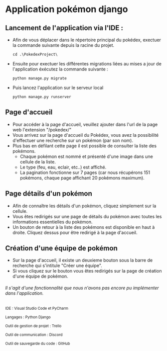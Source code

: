 # Application pokémon django

## Lancement de l'application via l'IDE :
  - Afin de vous déplacer dans le répertoire principal du pokédex, exectuer la commande suivante depuis la racine du projet.
  
    ```cd .\PokedexProject\```
  
  
  - Ensuite pour exectuer les différentes migrations liées au mises a jour de l'application éxécutez la commande suivante :
  
    ```python manage.py migrate```
    
  - Puis lancez l'application sur le serveur local

    ```python manage.py runserver```
    
    
## Page d'accueil
  - Pour accéder à la page d'accueil, veuillez ajouter dans l'url de la page web l'extension "/pokedex/"
  - Vous arrivez sur la page d'accueil du Pokédex, vous avez la possibilité d'effectuer une recherche sur un pokémon (par son nom).
  - Plus bas en défilant cette page il est possible de consulter la liste des pokémons.
      - Chaque pokémon est nommé et présenté d'une image dans une cellule de la liste.
      - Le type (feu, eau, eclair, etc..) est affiché.
      - La pagination fonctionne sur 7 pages (car nous récupérons 151 pokémons, chaque page affichant 20 pokémons maximum).

## Page détails d'un pokémon
  
  - Afin de connaître les détails d'un pokémon, cliquez simplement sur la cellule.
  - Vous êtes redirigés sur une page de détails du pokémon avec toutes les informations essentielles du pokémon.
  - Un bouton de retour à la liste des pokémons est disponible en haut à droite. Cliquez dessus pour être redirigé à la page d'accueil.

## Création d'une équipe de pokémon

  - Sur la page d'accueil, il existe un deuxieme bouton sous la barre de recherche qui s'intitule "Créer une équipe".
  - Si vous cliquez sur le bouton vous êtes redirigés sur la page de création d'une équipe de pokémon.
  ###### Il s'agit d'une fonctionnalité que nous n'avons pas encore pu implémenter dans l'application.
  
  <sub>IDE : Visual Studio Code et PyCharm</sub>
  
  <sub>Langages : Python Django</sub>
  
  <sub>Outil de gestion de projet : Trello</sub>
  
  <sub>Outil de communication : Discord</sub>
  
  <sub>Outil de sauvegarde du code : GitHub</sub>
